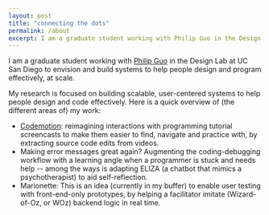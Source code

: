 ```yaml
---
layout: post
title: "connecting the dots"
permalink: /about
excerpt: I am a graduate student working with Philip Guo in the Design Lab at UC San Diego to envision and build systems to help people design and program effectively, at scale.
---
```


<!-- TODO \| what, how and why I think as I do \| coursework -->

<!-- <img src="/assets/headshot-kandarp.jpg" style="width: 30%; min-width: 250px;"> -->
<!-- *find me as "kandarpksk" on most platforms* -->

<!-- note: sync with excerpt -->
I am a graduate student working with [Philip Guo](http://pgbovine.net) in the Design Lab at UC San Diego to envision and build systems to help people design and program effectively, at scale. <!-- I firmly believe that advancement in technology is at a stage where anything we might want to dream about is [within the realm of possibility](https://www.microsoft.com/buxtoncollection "please see the quote") as long as we are persistent. -->

<!-- *<span style="text-align: center;">❝my work is around devising interactions inaccessible to those not experienced enough to get their hands dirty and tinker with with different levels of technology stacks❞</span>* -->

<!-- My design process is predominantly user-centric, with emphasis on whether there is a real need for the system I envision and later build. I try to recreate the target user's mental model and link breakdowns to the underlying technology to come up with meaningful and practical solutions.
Also, my perspective is to adapt to the requirements of the solution that I (or my team) decide to build, rather than narrowing the range of the solution space explored in the first place. -->

My research is focused on building scalable, user-centered systems to help people design and code effectively. Here is a quick overview of (the different areas of) my work:
- [Codemotion](codemotion): reimagining interactions with programming tutorial screencasts to make them easier to find, navigate and practice with, by extracting source code edits from videos.
- Making error messages great again? Augmenting the coding-debugging workflow with a learning angle when a programmer is stuck and needs help -- among the ways is adapting ELIZA (a chatbot that mimics a psychotherapist) to aid self-reflection.
- Marionette: This is an idea (currently in my buffer) to enable user testing with front-end-only prototypes, by helping a facilitator imitate (Wizard-of-Oz, or WOz) backend logic in real time.
